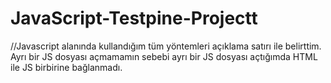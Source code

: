 # JavaScript-Testpine-Projectt
 //Javascript alanında kullandığım tüm yöntemleri açıklama satırı ile belirttim.
 Ayrı bir JS dosyası açmamamın sebebi ayrı bir JS dosyası açtığımda HTML ile JS 
 birbirine bağlanmadı.
